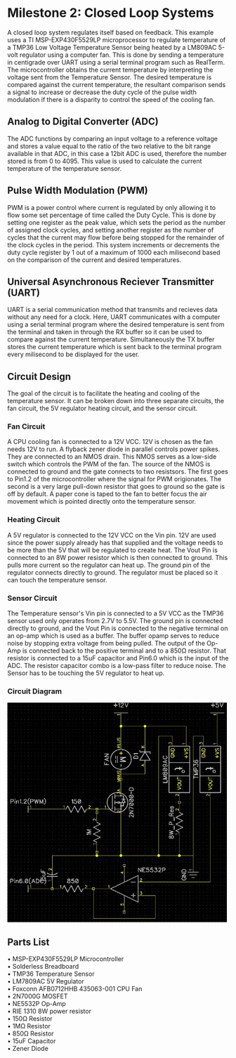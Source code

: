 # Milestone 2: Closed Loop Systems
A closed loop system regulates itself based on feedback. This example uses a TI MSP-EXP430F5529LP microprocessor to regulate temperature of a TMP36 Low Voltage Temperature Sensor being heated by a LM809AC 5-volt regulator using a computer fan. This is done by sending a temperature in centigrade over UART using a serial terminal program such as RealTerm. The microcontroller obtains the current temperature by interpreting the voltage sent from the Temperature Sensor. The desired temperature is compared against the current temperature, the resultant comparison sends a signal to increase or decrease the duty cycle of the pulse width modulation if there is a disparity to control the speed of the cooling fan.

## Analog to Digital Converter (ADC)
The ADC functions by comparing an input voltage to a reference voltage and stores a value equal to the ratio of the two relative to the bit range available in that ADC, in this case a 12bit ADC is used, therefore the number stored is from 0 to 4095. This value is used to calculate the current temperature of the temperature sensor.

## Pulse Width Modulation (PWM)
PWM is a power control where current is regulated by only allowing it to flow some set percentage of time called the Duty Cycle. This is done by setting one register as the peak value, which sets the period as the number of assigned clock cycles, and setting another register as the number of cycles that the current may flow before being stopped for the remainder of the clock cycles in the period. This system increments or decrements the duty cycle register by 1 out of a maximum of 1000 each milisecond based on the comparison of the current and desired temperatures.

## Universal Asynchronous Reciever Transmitter (UART)
UART is a serial communication method that transmits and recieves data without any need for a clock. Here, UART communicates with a computer using a serial terminal program where the desired temperature is sent from the terminal and taken in through the RX buffer so it can be used to compare against the current temperature. Simultaneously the TX buffer stores the current temperature which is sent back to the terminal program every milisecond to be displayed for the user.

## Circuit Design
The goal of the circuit is to facilitate the heating and cooling of the temperature sensor. It can be broken down into three separate circuits, the fan circuit, the 5V regulator heating circuit, and the sensor circuit.

### Fan Circuit
A CPU cooling fan is connected to a 12V VCC. 12V is chosen as the fan needs 12V to run. A flyback zener diode in parallel controls power spikes. They are connected to an NMOS drain. This NMOS serves as a low-side switch which controls the PWM of the fan. The source of the NMOS is connected to ground and the gate connects to two resistsors. The first goes to Pin1.2 of the microcontroller where the signal for PWM origionates. The second is a very large pull-down resistor that goes to ground so the gate is off by default. A paper cone is taped to the fan to better focus the air movement which is pointed directly onto the temperature sensor.

### Heating Circuit
A 5V regulator is connected to the 12V VCC on the Vin pin. 12V are used since the power supply already has that supplied and the voltage needs to be more than the 5V that will be regulated to create heat. The Vout Pin is connected to an 8W power resistor which is then connected to ground. This pulls more current so the regulator can heat up. The ground pin of the regulator connects directly to ground. The regulator must be placed so it can touch the temperature sensor.

### Sensor Circuit
The Temperature sensor's Vin pin is connected to a 5V VCC as the TMP36 sensor used only operates from 2.7V to 5.5V. The ground pin is connected directly to ground, and the Vout Pin is connected to the negative terminal on an op-amp which is used as a buffer. The buffer opamp serves to reduce noise by stopping extra voltage from being pulled. The output of the Op-Amp is connected back to the positive terminal and to a 850Ω resistor. That resistor is connected to a 15uF capacitor and Pin6.0 which is the input of the ADC. The resistor capacitor combo is a low-pass filter to reduce noise. The Sensor has to be touching the 5V regulator to heat up.

### Circuit Diagram
<img src="https://github.com/RU09342-F18/introtoembedded-f18-milestone2-two-milestoned/blob/master/Milestone2CircuitV2.JPG" height="500" width="500">

## Parts List
• MSP-EXP430F5529LP Microcontroller  
• Solderless Breadboard  
• TMP36 Temperature Sensor  
• LM7809AC 5V Regulator  
• Foxconn AFB0712HHB 435063-001 CPU Fan  
• 2N7000G MOSFET  
• NE5532P Op-Amp  
• RIE 1310 8W power resistor  
• 150Ω Resistor  
• 1MΩ Resistor  
• 850Ω Resistor  
• 15uF Capacitor  
• Zener Diode  
